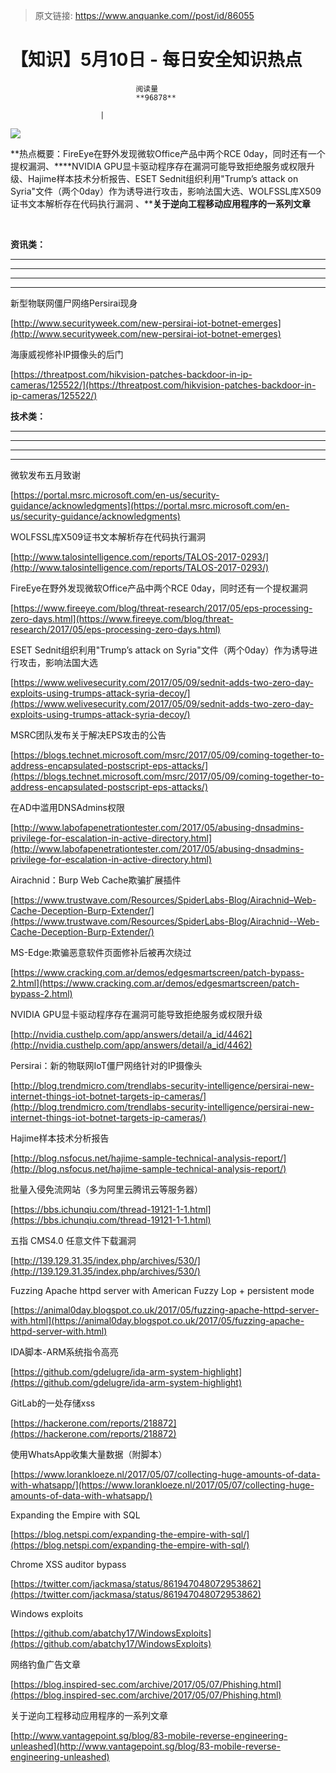> 原文链接: https://www.anquanke.com//post/id/86055 


# 【知识】5月10日 - 每日安全知识热点


                                阅读量   
                                **96878**
                            
                        |
                        
                                                                                    



[![](https://p5.ssl.qhimg.com/t01e29a44bbe498f94d.png)](https://p5.ssl.qhimg.com/t01e29a44bbe498f94d.png)



**热点概要：FireEye在野外发现微软Office产品中两个RCE 0day，同时还有一个提权漏洞、****NVIDIA GPU显卡驱动程序存在漏洞可能导致拒绝服务或权限升级、Hajime样本技术分析报告、ESET Sednit组织利用"Trump’s attack on Syria"文件（两个0day）作为诱导进行攻击，影响法国大选、WOLFSSL库X509证书文本解析存在代码执行漏洞 、****关于逆向工程移动应用程序的一系列文章**

**<br>**































































**资讯类：**

****

****

****

****







































































[](https://www.hackread.com/darkoverlord-hacks-westpark-capital-bank/)

































































































































































































































































































新型物联网僵尸网络Persirai现身

[http://www.securityweek.com/new-persirai-iot-botnet-emerges](http://www.securityweek.com/new-persirai-iot-botnet-emerges) 



海康威视修补IP摄像头的后门

[https://threatpost.com/hikvision-patches-backdoor-in-ip-cameras/125522/](https://threatpost.com/hikvision-patches-backdoor-in-ip-cameras/125522/) 



**技术类：**

****

****

****





****































































































[](http://motherboard.vice.com/read/the-worst-hacks-of-2016)











[](https://feicong.github.io/tags/macOS%E8%BD%AF%E4%BB%B6%E5%AE%89%E5%85%A8/)



[](https://github.com/GradiusX/HEVD-Python-Solutions/blob/master/Win10%20x64%20v1511/HEVD_arbitraryoverwrite.py)























































































微软发布五月致谢

[https://portal.msrc.microsoft.com/en-us/security-guidance/acknowledgments](https://portal.msrc.microsoft.com/en-us/security-guidance/acknowledgments) 



WOLFSSL库X509证书文本解析存在代码执行漏洞

[http://www.talosintelligence.com/reports/TALOS-2017-0293/](http://www.talosintelligence.com/reports/TALOS-2017-0293/) 



FireEye在野外发现微软Office产品中两个RCE 0day，同时还有一个提权漏洞

[https://www.fireeye.com/blog/threat-research/2017/05/eps-processing-zero-days.html](https://www.fireeye.com/blog/threat-research/2017/05/eps-processing-zero-days.html) 



ESET Sednit组织利用"Trump’s attack on Syria"文件（两个0day）作为诱导进行攻击，影响法国大选

[https://www.welivesecurity.com/2017/05/09/sednit-adds-two-zero-day-exploits-using-trumps-attack-syria-decoy/](https://www.welivesecurity.com/2017/05/09/sednit-adds-two-zero-day-exploits-using-trumps-attack-syria-decoy/) 



MSRC团队发布关于解决EPS攻击的公告

[https://blogs.technet.microsoft.com/msrc/2017/05/09/coming-together-to-address-encapsulated-postscript-eps-attacks/](https://blogs.technet.microsoft.com/msrc/2017/05/09/coming-together-to-address-encapsulated-postscript-eps-attacks/) 



在AD中滥用DNSAdmins权限

[http://www.labofapenetrationtester.com/2017/05/abusing-dnsadmins-privilege-for-escalation-in-active-directory.html](http://www.labofapenetrationtester.com/2017/05/abusing-dnsadmins-privilege-for-escalation-in-active-directory.html) 



Airachnid：Burp Web Cache欺骗扩展插件

[https://www.trustwave.com/Resources/SpiderLabs-Blog/Airachnid–Web-Cache-Deception-Burp-Extender/](https://www.trustwave.com/Resources/SpiderLabs-Blog/Airachnid--Web-Cache-Deception-Burp-Extender/) 



MS-Edge:欺骗恶意软件页面修补后被再次绕过

[https://www.cracking.com.ar/demos/edgesmartscreen/patch-bypass-2.html](https://www.cracking.com.ar/demos/edgesmartscreen/patch-bypass-2.html) 



NVIDIA GPU显卡驱动程序存在漏洞可能导致拒绝服务或权限升级

[http://nvidia.custhelp.com/app/answers/detail/a_id/4462](http://nvidia.custhelp.com/app/answers/detail/a_id/4462) 



Persirai：新的物联网IoT僵尸网络针对的IP摄像头

[http://blog.trendmicro.com/trendlabs-security-intelligence/persirai-new-internet-things-iot-botnet-targets-ip-cameras/](http://blog.trendmicro.com/trendlabs-security-intelligence/persirai-new-internet-things-iot-botnet-targets-ip-cameras/) 



Hajime样本技术分析报告

[http://blog.nsfocus.net/hajime-sample-technical-analysis-report/](http://blog.nsfocus.net/hajime-sample-technical-analysis-report/) 



批量入侵免流网站（多为阿里云腾讯云等服务器）

[https://bbs.ichunqiu.com/thread-19121-1-1.html](https://bbs.ichunqiu.com/thread-19121-1-1.html) 



五指 CMS4.0 任意文件下载漏洞

[http://139.129.31.35/index.php/archives/530/](http://139.129.31.35/index.php/archives/530/) 



Fuzzing Apache httpd server with American Fuzzy Lop + persistent mode

[https://animal0day.blogspot.co.uk/2017/05/fuzzing-apache-httpd-server-with.html](https://animal0day.blogspot.co.uk/2017/05/fuzzing-apache-httpd-server-with.html) 



IDA脚本-ARM系统指令高亮

[https://github.com/gdelugre/ida-arm-system-highlight](https://github.com/gdelugre/ida-arm-system-highlight) 



GitLab的一处存储xss

[https://hackerone.com/reports/218872](https://hackerone.com/reports/218872) 



使用WhatsApp收集大量数据（附脚本）

[https://www.lorankloeze.nl/2017/05/07/collecting-huge-amounts-of-data-with-whatsapp/](https://www.lorankloeze.nl/2017/05/07/collecting-huge-amounts-of-data-with-whatsapp/) 



Expanding the Empire with SQL

[https://blog.netspi.com/expanding-the-empire-with-sql/](https://blog.netspi.com/expanding-the-empire-with-sql/) 



Chrome XSS auditor bypass

[https://twitter.com/jackmasa/status/861947048072953862](https://twitter.com/jackmasa/status/861947048072953862) 



Windows exploits

[https://github.com/abatchy17/WindowsExploits](https://github.com/abatchy17/WindowsExploits) 



网络钓鱼广告文章

[https://blog.inspired-sec.com/archive/2017/05/07/Phishing.html](https://blog.inspired-sec.com/archive/2017/05/07/Phishing.html) 



关于逆向工程移动应用程序的一系列文章

[http://www.vantagepoint.sg/blog/83-mobile-reverse-engineering-unleashed](http://www.vantagepoint.sg/blog/83-mobile-reverse-engineering-unleashed) 


